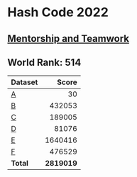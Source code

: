 # Hash Code 2022

## [**Mentorship and Teamwork**](https://codingcompetitions.withgoogle.com/hashcode/round/00000000008caae7/000000000098afc8)

## World Rank: 514

| Dataset    |       Score |
|------------|------------:|
| [A](B.cpp) |          30 |
| [B](B.cpp) |      432053 |
| [C](C.cpp) |      189005 |
| [D](D.cpp) |       81076 |
| [E](E.cpp) |     1640416 |
| [F](F.cpp) |      476529 |
| **Total**  | **2819019** |
